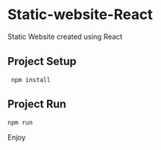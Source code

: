# Static-website-React
Static Website created using React


## Project Setup
```
 npm install  
```
## Project Run
```
npm run

```


Enjoy
